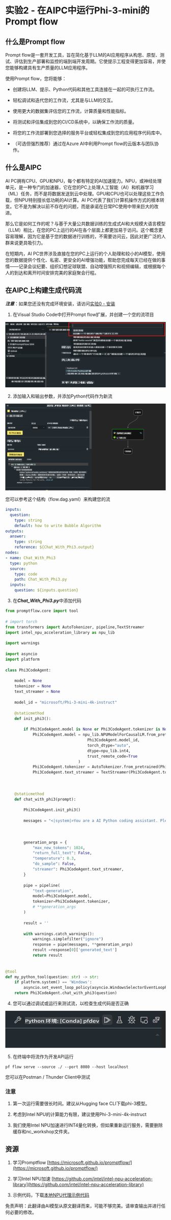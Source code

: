 # **实验2 - 在AIPC中运行Phi-3-mini的Prompt flow**

## **什么是Prompt flow**

Prompt flow是一套开发工具，旨在简化基于LLM的AI应用程序从构思、原型、测试、评估到生产部署和监控的端到端开发周期。它使提示工程变得更加容易，并使您能够构建具有生产质量的LLM应用程序。

使用Prompt flow，您将能够：

- 创建将LLM、提示、Python代码和其他工具连接在一起的可执行工作流。

- 轻松调试和迭代您的工作流，尤其是与LLM的交互。

- 使用更大的数据集评估您的工作流，计算质量和性能指标。

- 将测试和评估集成到您的CI/CD系统中，以确保工作流的质量。

- 将您的工作流部署到您选择的服务平台或轻松集成到您的应用程序代码库中。

- （可选但强烈推荐）通过在Azure AI中利用Prompt flow的云版本与团队协作。

## **什么是AIPC**

AI PC拥有CPU、GPU和NPU，每个都有特定的AI加速能力。NPU，或神经处理单元，是一种专门的加速器，它在您的PC上处理人工智能（AI）和机器学习（ML）任务，而不是将数据发送到云中处理。GPU和CPU也可以处理这些工作负载，但NPU特别擅长低功耗的AI计算。AI PC代表了我们计算机操作方式的根本转变。它不是为解决以前不存在的问题，而是承诺在日常PC使用中带来巨大的改进。

那么它是如何工作的呢？与基于大量公共数据训练的生成式AI和大规模大语言模型（LLM）相比，在您的PC上运行的AI在各个层面上都更加易于访问。这个概念更容易理解，因为它是基于您的数据进行训练的，不需要访问云，因此对更广泛的人群来说更具吸引力。

在短期内，AI PC世界涉及直接在您的PC上运行的个人助理和较小的AI模型，使用您的数据提供个性化、私密、更安全的AI增强功能，帮助您完成每天已经在做的事情——记录会议纪要、组织幻想足球联盟、自动增强照片和视频编辑，或根据每个人的到达和离开时间安排完美的家庭聚会行程。

## **在AIPC上构建生成代码流**

***注意***：如果您还没有完成环境安装，请访问[实验0 - 安装](./01.Installations.md)

1. 在Visual Studio Code中打开Prompt flow扩展，并创建一个空的流项目

![create](../../../../../../../translated_images/pf_create.626fd367cf0ac7981e0731fdfc70fa46df0826f9eaf57c22f07908817ede14d3.zh.png)

2. 添加输入和输出参数，并添加Python代码作为新流

![flow](../../../../../../../translated_images/pf_flow.f2d64298a737b204ec7b33604538c97d4fffe9e07e74bad1c162e88e026d3dfa.zh.png)

您可以参考这个结构（flow.dag.yaml）来构建您的流

```yaml
inputs:
  question:
    type: string
    default: how to write Bubble Algorithm
outputs:
  answer:
    type: string
    reference: ${Chat_With_Phi3.output}
nodes:
- name: Chat_With_Phi3
  type: python
  source:
    type: code
    path: Chat_With_Phi3.py
  inputs:
    question: ${inputs.question}
```

3. 在***Chat_With_Phi3.py***中添加代码

```python
from promptflow.core import tool

# import torch
from transformers import AutoTokenizer, pipeline,TextStreamer
import intel_npu_acceleration_library as npu_lib

import warnings

import asyncio
import platform

class Phi3CodeAgent:
    
    model = None
    tokenizer = None
    text_streamer = None
    
    model_id = "microsoft/Phi-3-mini-4k-instruct"

    @staticmethod
    def init_phi3():
        
        if Phi3CodeAgent.model is None or Phi3CodeAgent.tokenizer is None or Phi3CodeAgent.text_streamer is None:
            Phi3CodeAgent.model = npu_lib.NPUModelForCausalLM.from_pretrained(
                                    Phi3CodeAgent.model_id,
                                    torch_dtype="auto",
                                    dtype=npu_lib.int4,
                                    trust_remote_code=True
                                )
            Phi3CodeAgent.tokenizer = AutoTokenizer.from_pretrained(Phi3CodeAgent.model_id)
            Phi3CodeAgent.text_streamer = TextStreamer(Phi3CodeAgent.tokenizer, skip_prompt=True)

    

    @staticmethod
    def chat_with_phi3(prompt):
        
        Phi3CodeAgent.init_phi3()

        messages = "<|system|>You are a AI Python coding assistant. Please help me to generate code in Python.The answer only genertated Python code, but any comments and instructions do not need to be generated<|end|><|user|>" + prompt +"<|end|><|assistant|>"



        generation_args = {
            "max_new_tokens": 1024,
            "return_full_text": False,
            "temperature": 0.3,
            "do_sample": False,
            "streamer": Phi3CodeAgent.text_streamer,
        }

        pipe = pipeline(
            "text-generation",
            model=Phi3CodeAgent.model,
            tokenizer=Phi3CodeAgent.tokenizer,
            # **generation_args
        )

        result = ''

        with warnings.catch_warnings():
            warnings.simplefilter("ignore")
            response = pipe(messages, **generation_args)
            result =response[0]['generated_text']
            return result


@tool
def my_python_tool(question: str) -> str:
    if platform.system() == 'Windows':
        asyncio.set_event_loop_policy(asyncio.WindowsSelectorEventLoopPolicy())
    return Phi3CodeAgent.chat_with_phi3(question)
```

4. 您可以通过调试或运行来测试流，以检查生成代码是否正确

![RUN](../../../../../../../translated_images/pf_run.57c3f9e7e7052ff85850b8f06648c7d5b4d2ac9f4796381fd8d29b1a41e1f705.zh.png)

5. 在终端中将流作为开发API运行

```
pf flow serve --source ./ --port 8080 --host localhost   
```

您可以在Postman / Thunder Client中测试

### **注意**

1. 第一次运行需要很长时间。建议从Hugging face CLI下载phi-3模型。

2. 考虑到Intel NPU的计算能力有限，建议使用Phi-3-mini-4k-instruct

3. 我们使用Intel NPU加速进行INT4量化转换，但如果重新运行服务，需要删除缓存和nc_workshop文件夹。

## **资源**

1. 学习Promptflow [https://microsoft.github.io/promptflow/](https://microsoft.github.io/promptflow/)

2. 学习Intel NPU加速 [https://github.com/intel/intel-npu-acceleration-library](https://github.com/intel/intel-npu-acceleration-library)

3. 示例代码，下载[本地NPU代理示例代码](../../../../../../../code/07.Lab/01/AIPC/local-npu-agent)

免责声明：此翻译由AI模型从原文翻译而来，可能不够完美。请审查输出并进行任何必要的修改。